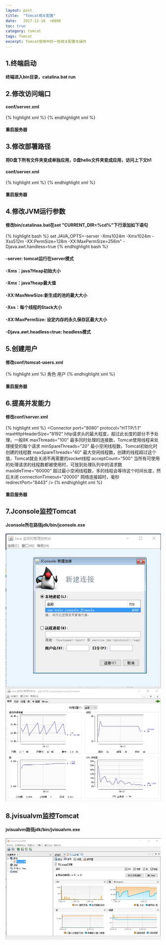 ```yaml
---
layout: post
title:  "Tomcat相关配置"
date:   2017-12-18  +0800
toc: true
category: tomcat
tags: Tomcat
excerpt: Tomcat使用中的一些相关配置与操作
---
```


## 1.终端启动
#### 终端进入bin目录，catalina.bat run

## 2.修改访问端口
#### conf/server.xml
{% highlight xml %}
<Connector port="8080" protocol="HTTP/1.1"
        connectionTimeout="20000"
        redirectPort="8443" />
{% endhighlight xml %}
#### 重启服务器

## 3.修改部署路径
#### 将D盘下所有文件夹变成单独应用，D盘hello文件夹变成应用，访问上下文h1
#### conf/server.xml
{% highlight xml %}
<Host name="localhost"  appBase="d:\app"
    unpackWARs="true" autoDeploy="true">
<Context path="/h1" reloadable="true" docBase="D:\hello"></Context>
{% endhighlight xml %}
#### 重启服务器

## 4.修改JVM运行参数
#### 修改bin/catalinaa.bat在set "CURRENT_DIR=%cd%"下行添加如下语句
{% highlight bash %}
set JAVA_OPTS=-server -Xms1024m -Xmx1024m -Xss512m  -XX:PermSize=128m -XX:MaxPermSize=256m" -Djava.awt.handless=true
{% endhighlight bash %}

#### -server: tomcat运行在server模式
#### -Xms：java?Heap初始大小
#### -Xmx：java?heap最大值
#### -XX:MaxNewSize:新生成的池的最大大小
#### -Xss：每个线程的Stack大小
#### -XX:MaxPermSize: 设定内存的永久保存区最大大小
#### -Djava.awt.headless=true: headless模式

## 5.创建用户
#### 修改conf/tomcat-users.xml
{% highlight xml %}
<role rolename="tomcat"/>  角色
<role rolename="role1"/>
<user username="tomcat" password="<must-be-changed>" roles="tomcat"/>   用户
<user username="both" password="<must-be-changed>" roles="tomcat,role1"/>
<user username="role1" password="<must-be-changed>" roles="role1"/>
{% endhighlight xml %}
#### 重启服务器

## 6.提高并发能力
#### 修改conf/server.xml
{% highlight xml %}
<Connector port="8080" protocol="HTTP/1.1"
    maxHttpHeaderSize="8192"     http请求头的最大程度，超过此长度的部分不予处理，一般8K
    maxThreads="100"	           最多同时处理的连接数，Tomcat使用线程来处理接受的每个请求
    minSpareThreads="20"         最小空闲线程数，Tomcat初始化时创建的线程数
    maxSpareThreads="40"         最大空闲线程数，创建的线程超过这个值，Tomcat就会关闭不再需要的socket线程
    acceptCount="500"	           当所有可使用的处理请求的线程数都被使用时，可放到处理队列中的请求数
    maxIdleTime="60000"	         超过最小空闲线程数，多的线程会等待这个时间长度，然后关闭
    connectionTimeout="20000"    网络连接超时，毫秒
    redirectPort="8443" />
{% endhighlight xml %}
#### 重启服务器

## 7.Jconsole监控Tomcat
#### Jconsole所在路径jdk/bin/jconsole.exe
![](/img/jconsole01.jpg)
![](/img/jconsole02.jpg)
## 8.jvisualvm监控Tomcat
#### jvisualvm路径jdk/bin/jvisualvm.exe
![](/img/jvisualvm01.jpg)

